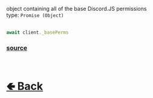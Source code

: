 object containing all of the base Discord.JS permissions<br>
type: `Promise (Object)`<br><br>
```js
await client._basePerms
```

### [source](https://github.com/paigeroid/noscord.js/blob/main/src/Services/PermissionService/_basePerms.js)

<br> <h1> [🢀 Back](https://github.com/paigeroid/noscord.js/wiki/Client) </h1>